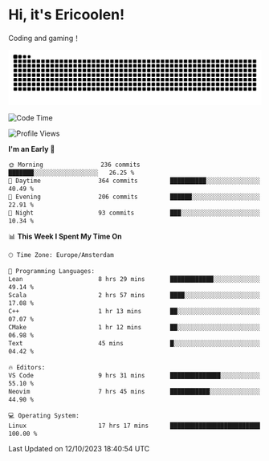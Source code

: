 # Hi, it's Ericoolen!
Coding and gaming！

<picture>
  <source media="(prefers-color-scheme: dark)" srcset="https://raw.githubusercontent.com/Eric-Song-Nop/Eric-Song-Nop/output/github-contribution-grid-snake-dark.svg">
  <source media="(prefers-color-scheme: light)" srcset="https://raw.githubusercontent.com/Eric-Song-Nop/Eric-Song-Nop/output/github-contribution-grid-snake.svg">
  <img alt="github contribution grid snake animation" src="https://raw.githubusercontent.com/Eric-Song-Nop/Eric-Song-Nop/output/github-contribution-grid-snake.svg">
</picture>

<!--START_SECTION:waka-->
![Code Time](http://img.shields.io/badge/Code%20Time-1%2C043%20hrs%209%20mins-blue)

![Profile Views](http://img.shields.io/badge/Profile%20Views-0-blue)

**I'm an Early 🐤** 

```text
🌞 Morning                236 commits         ███████░░░░░░░░░░░░░░░░░░   26.25 % 
🌆 Daytime                364 commits         ██████████░░░░░░░░░░░░░░░   40.49 % 
🌃 Evening                206 commits         ██████░░░░░░░░░░░░░░░░░░░   22.91 % 
🌙 Night                  93 commits          ███░░░░░░░░░░░░░░░░░░░░░░   10.34 % 
```


📊 **This Week I Spent My Time On** 

```text
🕑︎ Time Zone: Europe/Amsterdam

💬 Programming Languages: 
Lean                     8 hrs 29 mins       ████████████░░░░░░░░░░░░░   49.14 % 
Scala                    2 hrs 57 mins       ████░░░░░░░░░░░░░░░░░░░░░   17.08 % 
C++                      1 hr 13 mins        ██░░░░░░░░░░░░░░░░░░░░░░░   07.07 % 
CMake                    1 hr 12 mins        ██░░░░░░░░░░░░░░░░░░░░░░░   06.98 % 
Text                     45 mins             █░░░░░░░░░░░░░░░░░░░░░░░░   04.42 % 

🔥 Editors: 
VS Code                  9 hrs 31 mins       ██████████████░░░░░░░░░░░   55.10 % 
Neovim                   7 hrs 45 mins       ███████████░░░░░░░░░░░░░░   44.90 % 

💻 Operating System: 
Linux                    17 hrs 17 mins      █████████████████████████   100.00 % 
```


 Last Updated on 12/10/2023 18:40:54 UTC
<!--END_SECTION:waka-->

